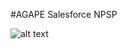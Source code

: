 #AGAPE Salesforce NPSP

![alt text](schema-screenshots/AGAPE-Goal-Outcome-Schema.png "Goal Outcome Schema v1")